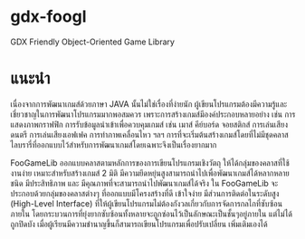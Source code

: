 # gdx-foogl
GDX Friendly Object-Oriented Game Library

# แนะนำ
เนื่องจากการพัฒนาเกมส์ด้วยภาษา JAVA นั้นไม่ใช่เรื่องที่ง่ายนัก ผู้เขียนโปรแกรมต้องมีความรู้และเชี่ยวชาญในการพัฒนาโปรแกรมมากพอสมควร เพราะการสร้างเกมส์มีองค์ประกอบหลายอย่าง เช่น การแสดงภาพกราฟฟิก การรับข้อมูลนำเข้าเพื่อควบคุมเกมส์ เช่น เมาส์ คีย์บอร์ด จอยสติกส์ การเล่นเสียงดนตรี การเล่นเสียงเอฟเฟค การทำภาพเคลื่อนไหว ฯลฯ การที่จะเริ่มต้นสร้างเกมส์โดยที่ไม่มีชุดคลาสไลบรารี่ที่ออกแบบไว้สำหรับการพัฒนาเกมส์โดยเฉพาะจึงเป็นเรื่องยากมาก

FooGameLib ออกแบบคลาสตามหลักการของการเขียนโปรแกรมเชิงวัตถุ ให้ได้กลุ่มของคลาสที่ใช้งานง่าย เหมาะสำหรับสร้างเกมส์ 2 มิติ มีความยึดหยุ่นสูงสามารถนำไปเพื่อพัฒนาเกมส์ได้หลากหลายชนิด มีประสิทธิภาพ และ มีคุณภาพที่จะสามารถนำไปพัฒนาเกมส์ได้จริง ใน FooGameLib จะประกอบด้วยกลุ่มของคลาสต่างๆ ที่ออกแบบมีโครงสร้างที่ดี เข้าใจง่าย มีส่วนการติดต่อในระดับสูง (High-Level Interface) ที่ให้ผู้เขียนโปรแกรมไม่ต้องกังวลเกี่ยวกับการจัดการกลไกที่ซับซ้อนภายใน โดยกระบวนการที่ยุ่งยากซับซ้อนทั้งหลายจะถูกซ่อนไว้เป็นลักษณะเป็นชั้นๆอยู่ภายใน แต่ไม่ได้ถูกปิดบัง เมื่อผู้เรียนมีความชำนาญขึ้นก็สามารถเขียนโปรแกรมเพื่อปรับเปลี่ยน เพิ่มเติมเองได้
